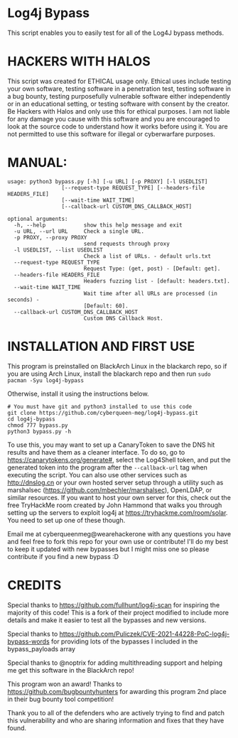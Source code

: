 # Log4j Bypass
This script enables you to easily test for all of the Log4J bypass methods. 

# HACKERS WITH HALOS
This script was created for ETHICAL usage only. Ethical uses include testing your own software, testing software in a penetration test, testing software in a bug bounty, testing purposefully vulnerable software either independently or in an educational setting, or testing software with consent by the creator. Be Hackers with Halos and only use this for ethical purposes. I am not liable for any damage you cause with this software and you are encouraged to look at the source code to understand how it works before using it. You are not permitted to use this software for illegal or cyberwarfare purposes.

# MANUAL:
```
usage: python3 bypass.py [-h] [-u URL] [-p PROXY] [-l USEDLIST]
                 [--request-type REQUEST_TYPE] [--headers-file HEADERS_FILE]
                 [--wait-time WAIT_TIME]
                 [--callback-url CUSTOM_DNS_CALLBACK_HOST]

optional arguments:
  -h, --help            show this help message and exit
  -u URL, --url URL     Check a single URL.
  -p PROXY, --proxy PROXY
                        send requests through proxy
  -l USEDLIST, --list USEDLIST
                        Check a list of URLs. - default urls.txt
  --request-type REQUEST_TYPE
                        Request Type: (get, post) - [Default: get].
  --headers-file HEADERS_FILE
                        Headers fuzzing list - [default: headers.txt].
  --wait-time WAIT_TIME
                        Wait time after all URLs are processed (in seconds) -
                        [Default: 60].
  --callback-url CUSTOM_DNS_CALLBACK_HOST
                        Custom DNS Callback Host.

```

# INSTALLATION AND FIRST USE
This program is preinstalled on BlackArch Linux in the blackarch repo, so if you are using Arch Linux, install the blackarch repo and then run ``` sudo pacman -Syu log4j-bypass ```

Otherwise, install it using the instructions below.

```
# You must have git and python3 installed to use this code
git clone https://github.com/cyberqueen-meg/log4j-bypass.git
cd log4j-bypass
chmod 777 bypass.py
python3 bypass.py -h
```

To use this, you may want to set up a CanaryToken to save the DNS hit results and have them as a cleaner interface. To do so, go to https://canarytokens.org/generate#, select the Log4Shell token, and put the generated token into the program after the ``` --callback-url ``` tag when executing the script. You can also use other services such as http://dnslog.cn or your own hosted server setup through a utility such as marshalsec (https://github.com/mbechler/marshalsec), OpenLDAP, or similar resources. If you want to host your own server for this, check out the free TryHackMe room created by John Hammond that walks you through setting up the servers to exploit log4j at https://tryhackme.com/room/solar. You need to set up one of these though.

Email me at cyberqueenmeg@wearehackerone with any questions you have and feel free to fork this repo for your own use or contribute! I'll do my best to keep it updated with new bypasses but I might miss one so please contribute if you find a new bypass :D

# CREDITS
Special thanks to https://github.com/fullhunt/log4j-scan for inspiring the majority of this code! This is a fork of their project modified to include more details and make it easier to test all the bypasses and new versions.

Special thanks to https://github.com/Puliczek/CVE-2021-44228-PoC-log4j-bypass-words for providing lots of the bypasses I included in the bypass_payloads array

Special thanks to @noptrix for adding multithreading support and helping me get this software in the BlackArch repo!

This program won an award! Thanks to https://github.com/bugbountyhunters for awarding this program 2nd place in their bug bounty tool competition!

Thank you to all of the defenders who are actively trying to find and patch this vulnerability and who are sharing information and fixes that they have found.
